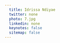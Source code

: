 ```yaml
---
  title: Idrissa Ndiyae
  twitter: none
  photo: 7.jpg
  linkedin: none
  keynotes: false
  sitemap: false
---
```

